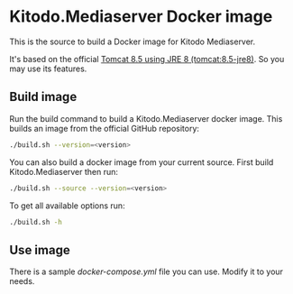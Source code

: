 # Kitodo.Mediaserver Docker image

This is the source to build a Docker image for Kitodo Mediaserver.

It's based on the official [Tomcat 8.5 using JRE 8 (tomcat:8.5-jre8)](https://hub.docker.com/_/tomcat/). So you may use its features.

## Build image

Run the build command to build a Kitodo.Mediaserver docker image. This builds an image from the official GitHub repository:
```bash
./build.sh --version=<version>
```

You can also build a docker image from your current source. First build Kitodo.Mediaserver then run:
```bash
./build.sh --source --version=<version>
```

To get all available options run:
```bash
./build.sh -h
```

## Use image

There is a sample *docker-compose.yml* file you can use. Modify it to your needs.
